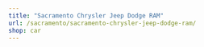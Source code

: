 ```yaml
---
title: "Sacramento Chrysler Jeep Dodge RAM"
url: /sacramento/sacramento-chrysler-jeep-dodge-ram/
shop: car
---
```

